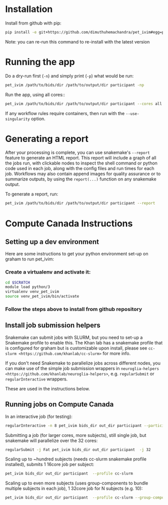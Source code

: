 # Installation

Install from github with pip:

```bash
pip install -e git+https://github.com/dimuthuhemachandra/pet_ivim#egg=pet_ivim
```

Note: you can re-run this command to re-install with the latest version

# Running the app

Do a dry-run first (`-n`) and simply print (`-p`) what would be run:

```bash
pet_ivim /path/to/bids/dir /path/to/output/dir participant -np
```

Run the app, using all cores::

```bash
pet_ivim /path/to/bids/dir /path/to/output/dir participant --cores all
```

If any workflow rules require containers, then run with the `--use-singularity` option.

# Generating a report

After your processing is complete, you can use snakemake's `--report` feature to generate
an HTML report. This report will include a graph of all the jobs run, with clickable nodes
to inspect the shell command or python code used in each job, along with the config files and
run times for each job. Workflows may also contain append images for quality assurance or to
summarize outputs, by using the `report(...)` function on any snakemake output.

To generate a report, run:

```bash
pet_ivim /path/to/bids/dir /path/to/output/dir participant --report
```

# Compute Canada Instructions

## Setting up a dev environment

Here are some instructions to get your python environment set-up on graham to run pet_ivim:

### Create a virtualenv and activate it:

```bash
cd $SCRATCH
module load python/3
virtualenv venv_pet_ivim
source venv_pet_ivim/bin/activate
```

### Follow the steps above to install from github repository

## Install job submission helpers

Snakemake can submit jobs with SLURM, but you need to set-up a Snakemake profile to enable this. The Khan lab has a
snakemake profile that is configured for graham but is customizable upon install, please see `cc-slurm <https://github.com/khanlab/cc-slurm>` for more info.

If you don't need Snakemake to parallelize jobs across different nodes, you can make use of the simple job submission wrappers in `neuroglia-helpers <https://github.com/khanlab/neuroglia-helpers>`, e.g. `regularSubmit` or `regularInteractive` wrappers.

These are used in the instructions below.

## Running jobs on Compute Canada

In an interactive job (for testing):

```bash
regularInteractive -n 8 pet_ivim bids_dir out_dir participant --participant_label 001 -j 8
```

Submitting a job (for larger cores, more subjects), still single job, but snakemake will parallelize over the 32 cores:

```bash
regularSubmit -j Fat pet_ivim bids_dir out_dir participant  -j 32
```

Scaling up to ~hundred subjects (needs cc-slurm snakemake profile installed), submits 1 16core job per subject:

```bash
pet_ivim bids_dir out_dir participant  --profile cc-slurm
```

Scaling up to even more subjects (uses group-components to bundle multiple subjects in each job), 1 32core job for N subjects (e.g. 10):

```bash
pet_ivim bids_dir out_dir participant  --profile cc-slurm --group-components subj=10
```

